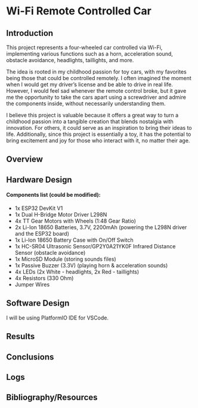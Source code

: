 # Wi-Fi Remote Controlled Car

## Introduction

This project represents a four-wheeled car controlled via Wi-Fi, implementing various functions such as a horn, acceleration sound, obstacle avoidance, headlights, taillights, and more.

The idea is rooted in my childhood passion for toy cars, with my favorites being those that could be controlled remotely. I often imagined the moment when I would get my driver’s license and be able to drive in real life. However, I would feel sad whenever the remote control broke, but it gave me the opportunity to take the cars apart using a screwdriver and admire the components inside, without necessarily understanding them.

I believe this project is valuable because it offers a great way to turn a childhood passion into a tangible creation that blends nostalgia with innovation. For others, it could serve as an inspiration to bring their ideas to life. Additionally, since this project is essentially a toy, it has the potential to bring excitement and joy for those who interact with it, no matter their age.

## Overview

## Hardware Design

#### Components list (could be modified): 
- 1x ESP32 DevKit V1
- 1x Dual H-Bridge Motor Driver L298N
- 4x TT Gear Motors with Wheels (1:48 Gear Ratio)
- 2x Li-Ion 18650 Batteries, 3.7V, 2200mAh (powering the L298N driver and the ESP32 board)
- 1x Li-Ion 18650 Battery Case with On/Off Switch
- 1x HC-SR04 Ultrasonic Sensor/GP2Y0A21YK0F Infrared Distance Sensor (obstacle avoidance)
- 1x MicroSD Module (storing sounds files)
- 1x Passive Buzzer (3.3V) (playing horn & acceleration sounds)
- 4x LEDs (2x White - headlights, 2x Red - taillights)
- 4x Resistors (330 Ohm)
- Jumper Wires

## Software Design

I will be using PlatformIO IDE for VSCode.

## Results

## Conclusions

## Logs

## Bibliography/Resources
